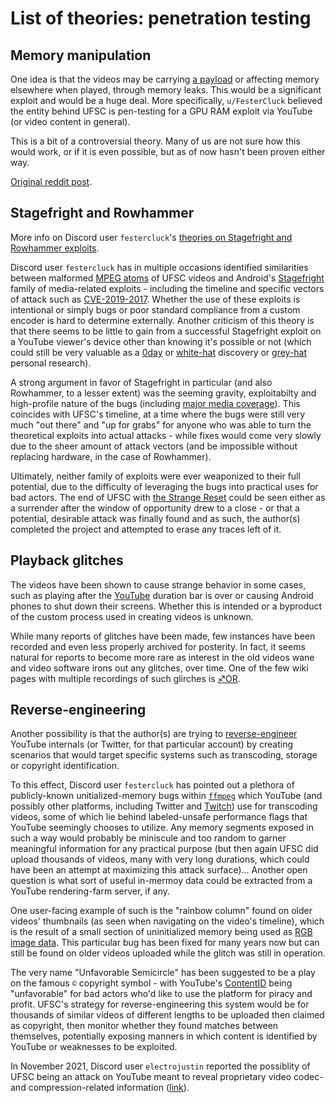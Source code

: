 # List of theories: penetration testing

## Memory manipulation

One idea is that the videos may be carrying [a payload](https://en.wikipedia.org/wiki/Payload_\(computing\)) or affecting
memory elsewhere when played, through memory leaks. This would be a
significant exploit and would be a huge deal. More specifically, `u/FesterCluck` believed the entity behind UFSC is
pen-testing for a GPU RAM exploit via YouTube (or video content in
general).

This is a bit of a controversial theory. Many of us are not sure how
this would work, or if it is even possible, but as of now hasn't
been proven either way.

[Original reddit post](https://www.reddit.com/r/UnfavorableSemicircle/comments/54pxyw/ive_done_it_and_it_is_truly_amazing/).

## Stagefright and Rowhammer

More info on Discord user `festercluck`'s [theories on Stagefright and Rowhammer exploits](UFSC,_Stagefright_and_Rowhammer_exploits "wikilink").

Discord user `festercluck`  has in multiple occasions identified similarities between malformed [MPEG atoms](http://atomicparsley.sourceforge.net/mpeg-4files.html) of UFSC videos and Android's [Stagefright](https://en.wikipedia.org/wiki/Stagefright_\(bug\)) family of media-related exploits - including the timeline and specific vectors of attack such as [CVE-2019-2017](https://cve.mitre.org/cgi-bin/cvename.cgi?name=CVE-2019-2017). Whether the use of these exploits is intentional or simply bugs or poor standard compliance from a custom encoder is hard to determine externally. Another criticism of this theory is that there seems to be little to gain from a successful Stagefright exploit on a YouTube viewer's device other than knowing it's possible or not (which could still be very valuable as a [0day](https://en.wikipedia.org/wiki/Zero-day_\(computing\)) or [white-hat](https://en.wikipedia.org/wiki/White_hat_\(computer_security\)) discovery or [grey-hat](https://en.wikipedia.org/wiki/Grey_hat) personal research).

A strong argument in favor of Stagefright in particular (and also Rowhammer, to a lesser extent) was the seeming gravity, exploitabilty and high-profile nature of the bugs (including [major media coverage](https://www.nbcnews.com/tech/security/android-flaw-could-let-hackers-take-over-phone-text-n399016)). This coincides with UFSC's timeline, at a time where the bugs were still very much "out there" and "up for grabs" for anyone who was able to turn the theoretical exploits into actual attacks - while fixes would come very slowly due to the sheer amount of attack vectors (and be impossible without replacing hardware, in the case of Rowhammer).

Ultimately, neither family of exploits were ever weaponized to their full potential, due to the difficulty of leveraging the bugs into practical uses for bad actors. The end of UFSC with [the Strange Reset](RESET_STRANGE_YD "wikilink") could be seen either as a surrender after the window of opportunity drew to a close - or that a potential, desirable attack was finally found and as such, the author(s) completed the project and attempted to erase any traces left of it.

## Playback glitches

The videos have been shown to cause strange behavior in some cases,
such as playing after the [YouTube](YouTube "wikilink") duration bar
is over or causing Android phones to shut down their screens.
Whether this is intended or a byproduct of the custom process used
in creating videos is unknown.

While many reports of glitches have been made, few instances have been recorded and even less properly archived for posterity. In fact, it seems natural for reports to become more rare as interest in the old videos wane and video software irons out any glitches, over time. One of the few wiki pages with multiple recordings of such glirches is [♐OR](OR "wikilink").

## Reverse-engineering

Another possibility is that the author(s) are trying to
[reverse-engineer](https://en.wikipedia.org/wiki/Reverse_engineering) YouTube internals (or Twitter, for that particular
account) by creating scenarios that would target specific systems
such as transcoding, storage or copyright identification.

To this effect, Discord user `festercluck` has pointed out a plethora of publicly-known unitialized-memory bugs within [`ffmpeg`](https://en.wikipedia.org/wiki/FFmpeg) which YouTube (and possibly other platforms, including Twitter and [Twitch](https://www.reddit.com/r/Twitch/comments/q351du/twitchout_of_an_abundance_of_caution_we_have/hfrwu6j/)) use for transcoding videos, some of which lie behind labeled-unsafe performance flags that YouTube seemingly chooses to utilize. Any memory segments exposed in such a way would probably be miniscule and too random to garner meaningful information for any practical purpose (but then again UFSC did upload thousands of videos, many with very long durations, which could have been an attempt at maximizing this attack surface)... Another open question is what sort of useful in-mermoy data could be extracted from a YouTube rendering-farm server, if any.

One user-facing example of such is the "rainbow column" found on older videos' thumbnails (as seen when navigating on the video's timeline), which is the result of a small section of uninitialized memory being used as [RGB image data](https://en.wikipedia.org/wiki/RGB_color_model). This particular bug has been fixed for many years now but can still be found on older videos uploaded while the glitch was still in operation.

The very name "Unfavorable Semicircle" has been suggested to be a play on the famous `©` copyright symbol - with YouTube's [ContentID](https://en.wikipedia.org/wiki/Content_ID_\(system\)) being "unfavorable" for bad actors who'd like to use the platform for piracy and profit. UFSC's strategy for reverse-engineering this system would be for thousands of similar videos of different lengths to be uploaded then claimed as copyright, then monitor whether they found matches between themselves, potentially exposing manners in which content is identified by YouTube or weaknesses to be exploited.

In November 2021, Discord user `electrojustin` reported the
possiblity of UFSC being an attack on YouTube meant to reveal
proprietary video codec- and compression-related information
([link](https://docs.google.com/document/d/1zHYQBtRiLHSkBlstCLgwoTuCX9mvrz27Es5_IiX98IA/edit)).
